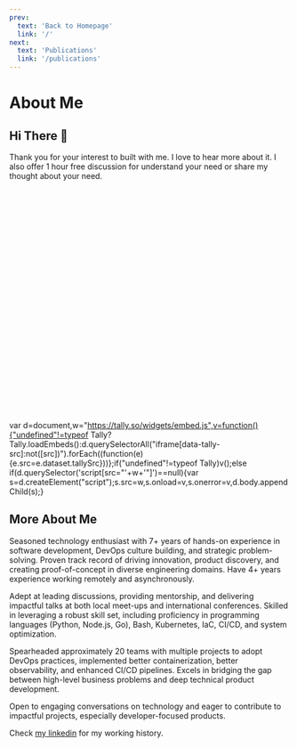 ```yaml
---
prev:
  text: 'Back to Homepage'
  link: '/'
next:
  text: 'Publications'
  link: '/publications'
---
```


# About Me

## Hi There 👋

Thank you for your interest to built with me. I love to hear more about it. I also offer 1 hour free discussion for understand your need or share my thought about your need.

<iframe data-tally-src="https://tally.so/embed/w51GpN?alignLeft=1&hideTitle=1&transparentBackground=1&dynamicHeight=1" loading="lazy" width="100%" height="403" frameborder="0" marginheight="" marginwidth="" title="null"></iframe>

<component :is="'script'">var d=document,w="https://tally.so/widgets/embed.js",v=function(){"undefined"!=typeof Tally?Tally.loadEmbeds():d.querySelectorAll("iframe[data-tally-src]:not([src])").forEach((function(e){e.src=e.dataset.tallySrc}))};if("undefined"!=typeof Tally)v();else if(d.querySelector('script[src="'+w+'"]')==null){var s=d.createElement("script");s.src=w,s.onload=v,s.onerror=v,d.body.appendChild(s);}</component>

## More About Me

Seasoned technology enthusiast with 7+ years of hands-on experience in software development, DevOps culture building, and strategic problem-solving. Proven track record of driving innovation, product discovery, and creating proof-of-concept in diverse engineering domains. Have 4+ years experience working remotely and asynchronously.

Adept at leading discussions, providing mentorship, and delivering impactful talks at both local meet-ups and international conferences. Skilled in leveraging a robust skill set, including proficiency in programming languages (Python, Node.js, Go), Bash, Kubernetes, IaC, CI/CD, and system optimization.

Spearheaded approximately 20 teams with multiple projects to adopt DevOps practices, implemented better containerization, better observability, and enhanced CI/CD pipelines. Excels in bridging the gap between high-level business problems and deep technical product development.

Open to engaging conversations on technology and eager to contribute to impactful projects, especially developer-focused products.

Check [my linkedin](https://linkedin.com/in/tegarimansyah) for my working history.